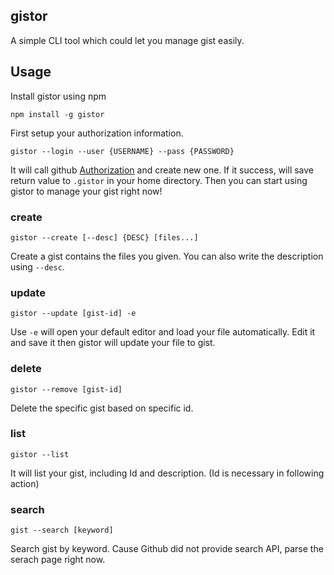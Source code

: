 ## gistor

A simple CLI tool which could let you manage gist easily.

## Usage
Install gistor using npm  
```
npm install -g gistor
```

First setup your authorization information.  
```
gistor --login --user {USERNAME} --pass {PASSWORD}
```
It will call github [Authorization](http://developer.github.com/v3/oauth/#create-a-new-authorization) and create new one. If it success, will save return value to `.gistor` in your home directory. Then you can start using gistor to manage your gist right now!

### create
```
gistor --create [--desc] {DESC} [files...]
```
Create a gist contains the files you given. You can also write the description using `--desc`.

### update
```
gistor --update [gist-id] -e
```
Use `-e` will open your default editor and load your file automatically. Edit it and save it then gistor will update your file to gist.

### delete
```
gistor --remove [gist-id]
```
Delete the specific gist based on specific id.

### list
```
gistor --list
```
It will list your gist, including Id and description. (Id is necessary in following action)

### search
```
gist --search [keyword]
```
Search gist by keyword. Cause Github did not provide search API, parse the serach page right now.

